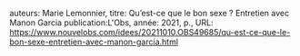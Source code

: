 auteurs: Marie Lemonnier, 
titre: Qu’est-ce que le bon sexe ? Entretien avec Manon Garcia
publication:L'Obs, 
année: 2021, 
p.,
URL: https://www.nouvelobs.com/idees/20211010.OBS49685/qu-est-ce-que-le-bon-sexe-entretien-avec-manon-garcia.html

